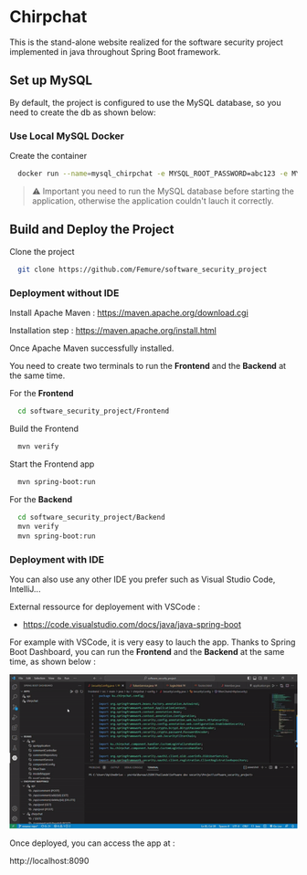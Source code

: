 
# Chirpchat

This is the stand-alone website realized for the software security project implemented in java throughout Spring Boot framework.

## Set up MySQL
By default, the project is configured to use the MySQL database, so  you need to create the db as shown below:

### Use Local MySQL Docker

Create the container

```bash
  docker run --name=mysql_chirpchat -e MYSQL_ROOT_PASSWORD=abc123 -e MYSQL_DATABASE=chirpchat -p 3307:3306 -d mysql
```

> :warning: Important you need to run the MySQL database before starting the application, otherwise the application couldn't lauch it correctly.

## Build and Deploy the Project

Clone the project

```bash
  git clone https://github.com/Femure/software_security_project
```

### Deployment without IDE

Install Apache Maven  :
https://maven.apache.org/download.cgi

Installation step : https://maven.apache.org/install.html

Once Apache Maven successfully installed. 

You need to create two terminals to run the **Frontend** and the **Backend** at the same time.

For the **Frontend** 

```bash
  cd software_security_project/Frontend
```

Build the Frontend

```bash
  mvn verify
```
Start the Frontend app

```bash
  mvn spring-boot:run
```

For the **Backend**

```bash
  cd software_security_project/Backend
  mvn verify
  mvn spring-boot:run
```

### Deployment with IDE

You can also use any other IDE you prefer such as Visual Studio Code, IntelliJ...

External ressource for deployement with VSCode :
- https://code.visualstudio.com/docs/java/java-spring-boot

For example with VSCode, it is very easy to lauch the app. Thanks to Spring Boot Dashboard, you can run the **Frontend** and the **Backend** at the same time, as shown below : 

![](https://github.com/Femure/software_security_project/blob/rename-repo/lauchSpringBootVSCode.gif)

Once deployed, you can access the app at :

http://localhost:8090


